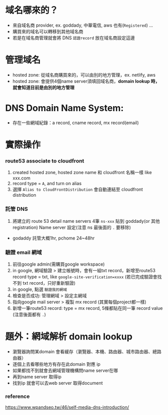 # 域名哪來的？
- 來自域名商 provider, ex. goddady, 中華電信, aws 也有(`Registered`) ...
- 購買來的域名可以轉移到其他域名商
- 若是在域名商管理就會將 DNS `認證record` 放在域名商設定這邊

# 管理域名
- hosted zone: 從域名商購買來的，可以由別的地方管理，ex. netlify, aws
- hosted zone: 會提供4個name server須填回域名商，**domain lookup 時，就會知道目前是由別的地方管理**

# DNS Domain Name System:
- 存在一些網域紀錄：a record, cname record, mx record(email)

# 實際操作
### route53 associate to cloudfront
1. created hosted zone, hosted zone name 和 cloudfront 名稱一樣 like xxx.com
2. record type = `A`, and turn on alias
3. 選擇 `Alias to CloudFrontDistribution` 會自動連結至 cloudfront distribution
### 託管 DNS
1. 將建立的 route 53 detail name servers 4筆 `ns-xxx` 貼到 goddady(or 其他registration) Name server 設定(注意 ns 最後面的 `.` 要移除)
- godaddy 託管大概1hr, pchome 24~48hr
### 驗證 email 網域
1. 前往google admin(需購買google workspace)
2. in google, 網域驗證 > 建立帳號時，會有一組txt record，新增至route53 record type = txt, like `google-site-verification=xxxx` (若已完成驗證會找不到 txt record，只好重新驗證)
3. in google, 點選 `驗證我的網域`
4. 檢查是否成功: 管理網域 > 設定主網域
5. 指向google mail server > 複製 mx record (其實每個project都一樣)
6. 新增一筆route53 record: type = mx record, 5條都貼在同一筆 record value (注意後面都有 `.`)

# 題外：網域解析 domain lookup
- 瀏覽器詢問某domain 會看緩存（瀏覽器、本機、路由器、城市路由器、總路由器）
- 逐個上去看哪些地方有存在此domain 對應 ip
- 如果都找不到就會去網域管理機構問name server在哪
- 再到name server 取得ip
- 找到ip 就會可以去web server 取得document


### reference
https://www.wpandseo.tw/46/self-media-dns-introduction/
